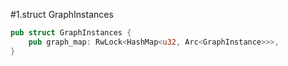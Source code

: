 #1.struct GraphInstances

```rust
pub struct GraphInstances {
    pub graph_map: RwLock<HashMap<u32, Arc<GraphInstance>>>,
}

```